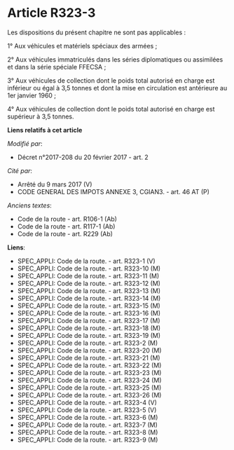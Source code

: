 # Article R323-3

Les dispositions du présent chapitre ne sont pas applicables :

1° Aux véhicules et matériels spéciaux des armées ;

2° Aux véhicules immatriculés dans les séries diplomatiques ou assimilées et dans la série spéciale FFECSA ;

3° Aux véhicules de collection dont le poids total autorisé en charge est inférieur ou égal à 3,5 tonnes et dont la mise en
circulation est antérieure au 1er janvier 1960 ; 

4° Aux véhicules de collection dont le poids total autorisé en charge est supérieur à 3,5 tonnes.

**Liens relatifs à cet article**

_Modifié par_:

  - Décret n°2017-208 du 20 février 2017 - art. 2

_Cité par_:

  - Arrêté du 9 mars 2017 (V)
  - CODE GENERAL DES IMPOTS ANNEXE 3, CGIAN3. - art. 46 AT (P)

_Anciens textes_:

  - Code de la route - art. R106-1 (Ab)
  - Code de la route - art. R117-1 (Ab)
  - Code de la route - art. R229 (Ab)

**Liens**:

  - SPEC_APPLI: Code de la route. - art. R323-1 (V)
  - SPEC_APPLI: Code de la route. - art. R323-10 (M)
  - SPEC_APPLI: Code de la route. - art. R323-11 (M)
  - SPEC_APPLI: Code de la route. - art. R323-12 (M)
  - SPEC_APPLI: Code de la route. - art. R323-13 (M)
  - SPEC_APPLI: Code de la route. - art. R323-14 (M)
  - SPEC_APPLI: Code de la route. - art. R323-15 (M)
  - SPEC_APPLI: Code de la route. - art. R323-16 (M)
  - SPEC_APPLI: Code de la route. - art. R323-17 (M)
  - SPEC_APPLI: Code de la route. - art. R323-18 (M)
  - SPEC_APPLI: Code de la route. - art. R323-19 (M)
  - SPEC_APPLI: Code de la route. - art. R323-2 (M)
  - SPEC_APPLI: Code de la route. - art. R323-20 (M)
  - SPEC_APPLI: Code de la route. - art. R323-21 (M)
  - SPEC_APPLI: Code de la route. - art. R323-22 (M)
  - SPEC_APPLI: Code de la route. - art. R323-23 (M)
  - SPEC_APPLI: Code de la route. - art. R323-24 (M)
  - SPEC_APPLI: Code de la route. - art. R323-25 (M)
  - SPEC_APPLI: Code de la route. - art. R323-26 (M)
  - SPEC_APPLI: Code de la route. - art. R323-4 (V)
  - SPEC_APPLI: Code de la route. - art. R323-5 (V)
  - SPEC_APPLI: Code de la route. - art. R323-6 (M)
  - SPEC_APPLI: Code de la route. - art. R323-7 (M)
  - SPEC_APPLI: Code de la route. - art. R323-8 (M)
  - SPEC_APPLI: Code de la route. - art. R323-9 (M)
